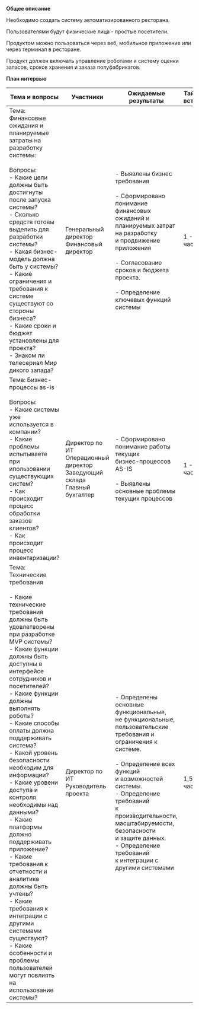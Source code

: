 ﻿**Общее описание**

Необходимо создать систему автоматизированного ресторана.

Пользователями будут физические лица - простые посетители.

Продуктом можно пользоваться через веб, мобильное приложение или через терминал в ресторане.

Продукт должен включать управление роботами и систему оценки запасов, сроков хранения и заказа полуфабрикатов.


**План интервью**

| Тема и вопросы                                                                                                                                                                                                                                                                                                                                                                                                                                                                                                                                                                                                                                                                                                                       | Участники                                                                             | Ожидаемые результаты                                                                                                                                                                                                                                                                                                                                            | Тайминг встречи: |
| ------------------------------------------------------------------------------------------------------------------------------------------------------------------------------------------------------------------------------------------------------------------------------------------------------------------------------------------------------------------------------------------------------------------------------------------------------------------------------------------------------------------------------------------------------------------------------------------------------------------------------------------------------------------------------------------------------------------------------------ | ------------------------------------------------------------------------------------- | --------------------------------------------------------------------------------------------------------------------------------------------------------------------------------------------------------------------------------------------------------------------------------------------------------------------------------------------------------------- | ---------------- |
| Тема: Финансовые ожидания и планируемые затраты на разработку системы:<br><br>Вопросы:<br>\- Какие цели должны быть достигнуты после запуска системы?<br>\- Сколько средств готовы выделить для разработки системы?<br>\- Какая бизнес-модель должна быть у системы?<br>\- Какие ограничения и требования к системе существуют со стороны бизнеса?<br>\- Какие сроки и бюджет установлены для проекта?<br>\- Знаком ли телесериал Мир дикого запада?                                                                                                                                                                                                                                                                                 | Генеральный директор<br>Финансовый директор<br>                                       | \- Выявлены бизнес требования<br><br>\- Сформировано понимание финансовых<br>ожиданий и планируемых затрат на разработку<br>и продвижение приложения<br><br>\- Согласование сроков и бюджета проекта.<br><br>\- Определение ключевых функций системы                                                                                                            | 1 - 1,5 часа     |
| Тема: Бизнес-процессы as-is<br><br>Вопросы:<br>\- Какие системы уже используется в компании?<br>\- Какие проблемы испытываете при ипользовании существующих систем?<br>\- Как происходит процесс обработки заказов клиентов?<br>\- Как происходит процесс инвентаризации?                                                                                                                                                                                                                                                                                                                                                                                                                                                            | Директор по ИТ<br>Операционный директор<br>Заведующий склада<br>Главный бухгалтер<br> | \- Сформировано понимание работы текущих<br>бизнес-процессов AS-IS<br><br>\- Выявлены основные проблемы<br>текущих процессов                                                                                                                                                                                                                                    | 1 - 2 часа       |
| Тема: Технические требования<br><br>\- Какие технические требования должны быть удовлетворены при разработке MVP системы?<br>\- Какие функции должны быть доступны в интерфейсе сотрудников и посетителей?<br>\- Какие функции должны выполнять роботы?<br>\- Какие способы оплаты должна поддерживать система?<br>\- Какой уровень безопасности необходим для информации?<br>\- Какие уровени доступа и контроля необходимы над данными?<br>\- Какие платформы должно поддерживать приложение?<br>\- Какие требования к отчетности и аналитике должны быть учтены?<br>\- Какие требования к интеграции с другими системами существуют?<br>\- Какие особенности и проблемы пользователей могут повлиять<br>на использование системы? | Директор по ИТ<br>Руководитель проекта<br>                                            | \- Определены основные функциональные,<br>не функциональные, пользовательские<br>требования и ограничения к системе.<br><br>\- Определение всех функций<br>и возможностей системы.<br>\- Определение требований<br>к производительности,<br>масштабируемости, безопасности<br>и защите данных.<br>\- Определение требований<br>к интеграции с другими системами | 1,5 - 2 часа     |